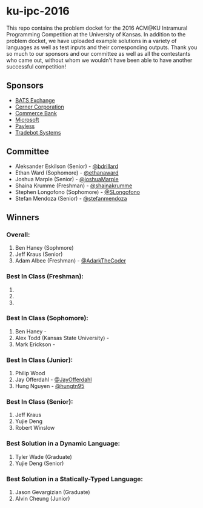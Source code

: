 # ku-ipc-2016

This repo contains the problem docket for the 2016 ACM@KU Intramural Programming Competition at the University of Kansas. In addition to the problem docket, we have uploaded example solutions in a variety of languages as well as test inputs and their corresponding outputs. Thank you so much to our sponsors and our committee  as well as all the contestants who came out, without whom we wouldn't have been able to have another successful competition!

## Sponsors
- [BATS Exchange](https://batstrading.com/)
- [Cerner Corporation](http://www.cerner.com/)
- [Commerce Bank](https://www.commercebank.com/)
- [Microsoft](https://www.microsoft.com/en-us/)
- [Payless](https://www.payless.com/)
- [Tradebot Systems](http://www.tradebotsystems.com/)

## Committee
- Aleksander Eskilson (Senior) - [@bdrillard](https://github.com/bdrillard)
- Ethan Ward (Sophomore) - [@ethanaward](https://github.com/ethanaward)
- Joshua Marple (Senior) - [@joshuaMarple](https://github.com/joshuaMarple)
- Shaina Krumme (Freshman) - [@shainakrumme](https://github.com/shainakrumme)
- Stephen Longofono (Sophomore) - [@SLongofono](https://github.com/SLongofono)
- Stefan Mendoza (Senior) - [@stefanmendoza](https://www.github.com/stefanmendoza)

## Winners

### Overall:
1. Ben Haney (Sophmore)
2. Jeff Kraus (Senior)
3. Adam Albee (Freshman) - [@AdarkTheCoder](https://github.com/AdarkTheCoder)

### Best In Class (Freshman):
1.
2.
3.

### Best In Class (Sophomore):
1. Ben Haney - 
2. Alex Todd (Kansas State University) - 
3. Mark Erickson - 

### Best In Class (Junior):
1. Philip Wood
2. Jay Offerdahl - [@JayOfferdahl](https://github.com/JayOfferdahl)
3. Hung Nguyen - [@hungtn95](https://github.com/hungtn95)

### Best In Class (Senior):
1. Jeff Kraus
2. Yujie Deng
3. Robert Winslow

### Best Solution in a Dynamic Language:
1. Tyler Wade (Graduate)
2. Yujie Deng (Senior)

### Best Solution in a Statically-Typed Language:
1. Jason Gevargizian (Graduate)
2. Alvin Cheung (Junior)
